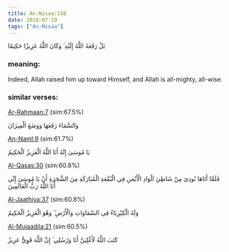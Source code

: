 ```yaml
---
title: An-Nisaa:158
date: 2018-07-19
tags: ["An-Nisaa"]
---
```

بَلْ رَفَعَهُ اللَّهُ إِلَيْهِ ۚ وَكَانَ اللَّهُ عَزِيزًا حَكِيمًا
### meaning: 
Indeed, Allah raised him up toward Himself, and Allah is all-mighty, all-wise.
### similar verses: 

[Ar-Rahmaan:7](/55/7) (sim:67.5%)

وَالسَّمَاءَ رَفَعَهَا وَوَضَعَ الْمِيزَانَ

[An-Naml:9](/27/9) (sim:61.7%)

يَا مُوسَىٰ إِنَّهُ أَنَا اللَّهُ الْعَزِيزُ الْحَكِيمُ

[Al-Qasas:30](/28/30) (sim:60.8%)

فَلَمَّا أَتَاهَا نُودِيَ مِنْ شَاطِئِ الْوَادِ الْأَيْمَنِ فِي الْبُقْعَةِ الْمُبَارَكَةِ مِنَ الشَّجَرَةِ أَنْ يَا مُوسَىٰ إِنِّي أَنَا اللَّهُ رَبُّ الْعَالَمِينَ

[Al-Jaathiya:37](/45/37) (sim:60.8%)

وَلَهُ الْكِبْرِيَاءُ فِي السَّمَاوَاتِ وَالْأَرْضِ ۖ وَهُوَ الْعَزِيزُ الْحَكِيمُ

[Al-Mujaadila:21](/58/21) (sim:60.5%)

كَتَبَ اللَّهُ لَأَغْلِبَنَّ أَنَا وَرُسُلِي ۚ إِنَّ اللَّهَ قَوِيٌّ عَزِيزٌ
